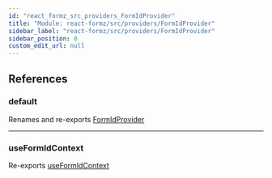 ```yaml
---
id: "react_formz_src_providers_FormIdProvider"
title: "Module: react-formz/src/providers/FormIdProvider"
sidebar_label: "react-formz/src/providers/FormIdProvider"
sidebar_position: 0
custom_edit_url: null
---
```


## References

### default

Renames and re-exports [FormIdProvider](react_formz_src_providers_FormIdProvider_FormIdProvider.md#formidprovider)

___

### useFormIdContext

Re-exports [useFormIdContext](react_formz_src_providers_FormIdProvider_FormIdProvider.md#useformidcontext)
